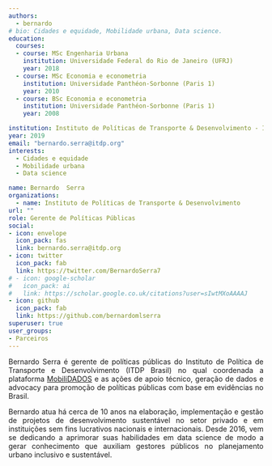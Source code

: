 ```yaml
---
authors:
  - bernardo
# bio: Cidades e equidade, Mobilidade urbana, Data science.
education:
  courses:
  - course: MSc Engenharia Urbana
    institution: Universidade Federal do Rio de Janeiro (UFRJ)
    year: 2018
  - course: MSc Economia e econometria
    institution: Universidade Panthéon-Sorbonne (Paris 1)
    year: 2010
  - course: BSc Economia e econometria
    institution: Universidade Panthéon-Sorbonne (Paris 1)
    year: 2008

institution: Instituto de Políticas de Transporte & Desenvolvimento - ITDP
year: 2019
email: "bernardo.serra@itdp.org"
interests:
  - Cidades e equidade
  - Mobilidade urbana
  - Data science

name: Bernardo  Serra
organizations:
  - name: Instituto de Políticas de Transporte & Desenvolvimento
url: ""
role: Gerente de Políticas Públicas
social:
- icon: envelope
  icon_pack: fas
  link: bernardo.serra@itdp.org
- icon: twitter
  icon_pack: fab
  link: https://twitter.com/BernardoSerra7
# - icon: google-scholar
#   icon_pack: ai
#   link: https://scholar.google.co.uk/citations?user=sIwtMXoAAAAJ
- icon: github
  icon_pack: fab
  link: https://github.com/bernardomlserra
superuser: true
user_groups:
- Parceiros
---
```


<p align="justify">  
Bernardo Serra é gerente de políticas públicas do Instituto de Política de Transporte e Desenvolvimento (ITDP Brasil) no qual coordenada a plataforma <a href="https://mobilidados.org.br/">MobiliDADOS</a> e as ações de apoio técnico, geração de dados e advocacy para promoção de políticas públicas com base em evidências no Brasil.
</p>

<p align="justify">  
Bernardo atua há cerca de 10 anos na elaboração, implementação e gestão de projetos de desenvolvimento sustentável no setor privado e em instituições sem fins lucrativos nacionais e internacionais. Desde 2016, vem se dedicando a aprimorar suas habilidades em data science de modo a gerar conhecimento que auxiliam gestores públicos no planejamento urbano inclusivo e sustentável.
</p>
